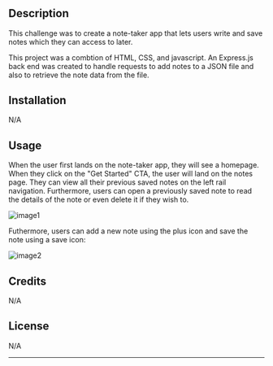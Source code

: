 # <Note Taker App>

## Description

This challenge was to create a note-taker app that lets users write and save notes which they can access to later.

This project was a combtion of HTML, CSS, and javascript. An Express.js back end was created to handle requests to add notes to a JSON file and also to retrieve the note data from the file.

## Installation

N/A

## Usage

When the user first lands on the note-taker app, they will see a homepage. When they click on the "Get Started" CTA, the user will land on the notes page. They can view all their previous saved notes on the left rail navigation. Furthermore, users can open a previously saved note to read the details of the note or even delete it if they wish to.

![image1](https://github.com/Bashrat-Chowdhury/challenge9-notetaker/assets/133437739/42ec9d6f-5f09-4222-865f-0ab2dea95ee5)


Futhermore, users can add a new note using the plus icon and save the note using a save icon:

![image2](https://github.com/Bashrat-Chowdhury/challenge9-notetaker/assets/133437739/a690942f-d65e-49e8-83ff-75f3bf98d53d)


## Credits

N/A

## License

N/A

---
